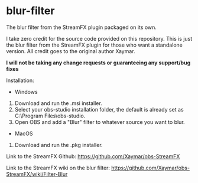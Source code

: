# blur-filter
The blur filter from the StreamFX plugin packaged on its own.

I take zero credit for the source code provided on this repository. This is just the blur filter from the StreamFX plugin for
those who want a standalone version. All credit goes to the original author Xaymar.

**I will not be taking any change requests or guaranteeing any support/bug fixes**

Installation:

* Windows
1) Download and run the .msi installer.
2) Select your obs-studio installation folder, the default is already set as C:\Program Files\obs-studio.
3) Open OBS and add a "Blur" filter to whatever source you want to blur.

* MacOS
1) Download and run the .pkg installer.

Link to the StreamFX Github: https://github.com/Xaymar/obs-StreamFX

Link to the StreamFX wiki on the blur filter: https://github.com/Xaymar/obs-StreamFX/wiki/Filter-Blur
